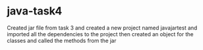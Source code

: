 # java-task4

Created jar file from task 3 and created a new project named javajartest and imported all the dependencies to the project
then created an object for the classes and called the methods from the jar 
